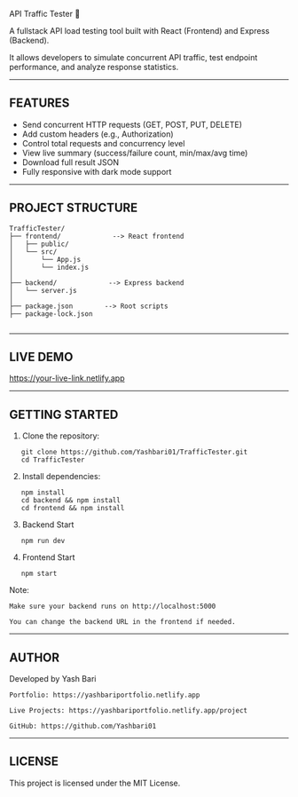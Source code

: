 API Traffic Tester 🚀

A fullstack API load testing tool built with React (Frontend) and Express (Backend).

It allows developers to simulate concurrent API traffic, test endpoint performance, and analyze response statistics.

----------------------------------------
FEATURES
----------------------------------------
- Send concurrent HTTP requests (GET, POST, PUT, DELETE)
- Add custom headers (e.g., Authorization)
- Control total requests and concurrency level
- View live summary (success/failure count, min/max/avg time)
- Download full result JSON
- Fully responsive with dark mode support

----------------------------------------
PROJECT STRUCTURE
----------------------------------------

```
TrafficTester/
├── frontend/             --> React frontend
│   ├── public/
│   └── src/
│       └── App.js
│       └── index.js
│
├── backend/             --> Express backend
│   └── server.js
│
├── package.json        --> Root scripts
├── package-lock.json
                  
```
----------------------------------------
LIVE DEMO
----------------------------------------
https://your-live-link.netlify.app

----------------------------------------
GETTING STARTED
----------------------------------------

1. Clone the repository:
```
   git clone https://github.com/Yashbari01/TrafficTester.git
   cd TrafficTester
```

2. Install dependencies:
```
   npm install
   cd backend && npm install
   cd frontend && npm install
```

3. Backend Start
```
   npm run dev 
```

4. Frontend Start
```
   npm start
```

Note:                  
```
Make sure your backend runs on http://localhost:5000                  
```                  
```
You can change the backend URL in the frontend if needed.                  
```

----------------------------------------
AUTHOR
----------------------------------------

Developed by Yash Bari                  
```
Portfolio: https://yashbariportfolio.netlify.app                  
```                  
```
Live Projects: https://yashbariportfolio.netlify.app/project                  
```                  
```
GitHub: https://github.com/Yashbari01                  
```

----------------------------------------
LICENSE
----------------------------------------
This project is licensed under the MIT License.
